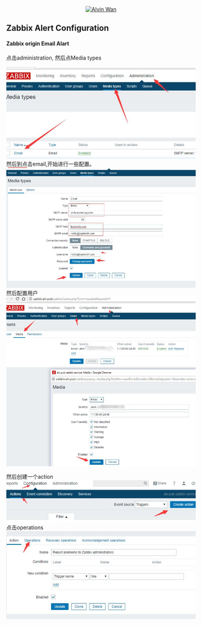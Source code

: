 <p align='center'> <a href='https://github.com/alvinwancn' target="_blank"> <img src='https://github.com/AlvinWanCN/life-record/raw/master/images/etlucency.png' alt='Alvin Wan' width=200></a></p>

## Zabbix Alert Configuration

 
#### Zabbix origin Email Alart

点击administration, 然后点Media types

<img src=images/1.jpg>
然后到点击email,开始进行一些配置。</br>
<img src=images/2.jpg></br>
然后配置用户 </br>
<img src=images/3.jpg></br>

然后创建一个action </br>
<img src=images/4.jpg></br>
点击operations </br>
<img src=images/5.jpg></br>
